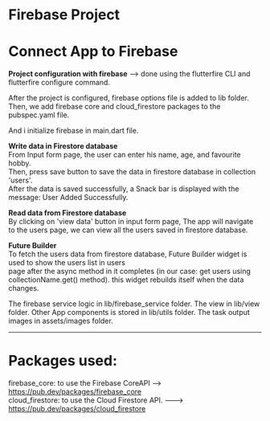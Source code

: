 # Firebase Project

# Connect App to Firebase

**Project configuration with firebase** --> done using the flutterfire CLI and flutterfire configure
command.

After the project is configured, firebase options file is added to lib folder.
Then, we add firebase core and cloud_firestore packages to the pubspec.yaml file.

And i initialize firebase in main.dart file.

**Write data in Firestore database**                                             
From Input form page, the user can enter his name, age, and favourite hobby.                                         
Then, press save button to save the data in firestore database in collection 'users'.                                             
After the data is saved successfully, a Snack bar is displayed with the message: User Added
Successfully.                                    

**Read data from Firestore database**                                                     
By clicking on 'view data' button in input form page, The app will navigate to the users page, we
can view all the users saved in firestore database.                                                      
                                            
**Future Builder**                                                                                    
To fetch the users data from firestore database, Future Builder widget is used to show the users list in users                       
page after the async method in it completes (in our case: get users using collectionName.get() method). 
this widget rebuilds itself when the data changes.                                  
                                                       
The firebase service logic in lib/firebase_service folder.
The view in lib/view folder.
Other App components is stored in lib/utils folder.
The task output images in assets/images folder.

---------------------------------------

# Packages used:

firebase_core: to use the Firebase CoreAPI --> https://pub.dev/packages/firebase_core                                                                                             
cloud_firestore: to use the Cloud Firestore API. ---> https://pub.dev/packages/cloud_firestore
